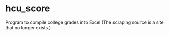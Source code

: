 # hcu_score
Program to compile college grades into Excel
(The scraping source is a site that no longer exists.)
